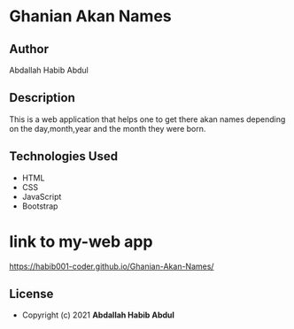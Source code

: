 # Ghanian Akan Names

## Author
Abdallah Habib Abdul

## Description
This is a web application that helps one to get there akan names depending on the day,month,year and the month they were born.
## Technologies Used
* HTML
* CSS
* JavaScript
* Bootstrap
# link to my-web app
https://habib001-coder.github.io/Ghanian-Akan-Names/
## License
* Copyright (c) 2021 **Abdallah Habib Abdul**
